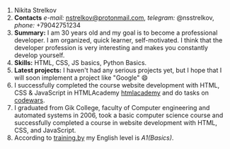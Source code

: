 1. Nikita Strelkov
2. **Contacts** *e-mail:*  nstrelkov@protonmail.com, *telegram:*  @nsstrelkov, *phone:*  +79042751234
3. **Summary:** I am 30 years old and my goal is to become a professional developer. I am organized, quick learner, self-motivated. I think that the developer profession is very interesting and makes you constantly develop yourself.
4. **Skills:** HTML, CSS, JS basics, Python Basics.
5. **Latest projects:** I haven't had any serious projects yet, but I hope that I will soon implement a project like "Google" :smile:
6. I successfully completed the course website development with HTML, CSS & JavaScript in HTMLAcademy [htmlacademy](https://htmlacademy.ru/profile/id1352383) and do tasks on [codewars](https://www.codewars.com/users/fibonacci11235).
7. I graduated from Gik College, faculty of Computer engineering and automated systems in 2006, took a basic computer science course and successfully completed a course in website development with HTML, CSS, and JavaScript.
8. According to [training.by](https://training.by/UserProfile#!/Main/?lang=ru) my English level is *A1(Basics)*.